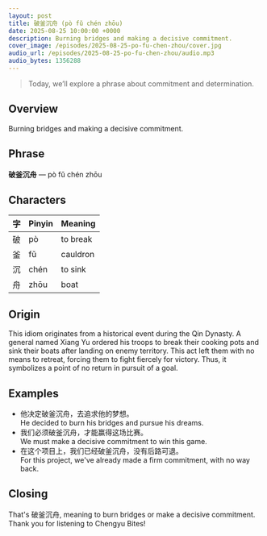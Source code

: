 ```yaml
---
layout: post
title: 破釜沉舟 (pò fǔ chén zhōu)
date: 2025-08-25 10:00:00 +0000
description: Burning bridges and making a decisive commitment.
cover_image: /episodes/2025-08-25-po-fu-chen-zhou/cover.jpg
audio_url: /episodes/2025-08-25-po-fu-chen-zhou/audio.mp3
audio_bytes: 1356288
---
```





> Today, we’ll explore a phrase about commitment and determination.

## Overview
Burning bridges and making a decisive commitment.

## Phrase
**破釜沉舟** — pò fǔ chén zhōu

## Characters

| 字 | Pinyin | Meaning      |
| --- | --- | --- |
| 破 | pò     | to break     |
| 釜 | fǔ     | cauldron     |
| 沉 | chén   | to sink      |
| 舟 | zhōu   | boat         |
## Origin
This idiom originates from a historical event during the Qin Dynasty. A general named Xiang Yu ordered his troops to break their cooking pots and sink their boats after landing on enemy territory. This act left them with no means to retreat, forcing them to fight fiercely for victory. Thus, it symbolizes a point of no return in pursuit of a goal.

## Examples
- 他决定破釜沉舟，去追求他的梦想。<br>He decided to burn his bridges and pursue his dreams.
- 我们必须破釜沉舟，才能赢得这场比赛。<br>We must make a decisive commitment to win this game.
- 在这个项目上，我们已经破釜沉舟，没有后路可退。<br>For this project, we've already made a firm commitment, with no way back.

## Closing
That's 破釜沉舟, meaning to burn bridges or make a decisive commitment. Thank you for listening to Chengyu Bites!
